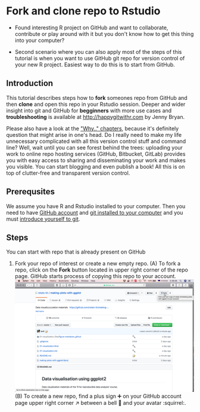 # Fork and clone repo to Rstudio

- Found interesting R project on GitHub and want to collaborate, contribute or play around with it but you don't know how to get this thing into your computer?

- Second scenario where you can also apply most of the steps of this tutorial is when you want to use GitHub git repo for version control of your new R project. Easiest way to do this is to start from GitHub.


## Introduction
This tutorial describes steps how to **fork** someones repo from GitHub and then **clone** and open this repo in your Rstudio session.
Deeper and wider insight into git and GitHub for **begginners** with more use cases and **troubleshooting** is available at http://happygitwithr.com by Jenny Bryan. 

Please also have a look at the ["Why.." chapters](http://happygitwithr.com/big-picture.html#why-git), because it's definitely question that might arise in one's head. Do I really need to make my life unnecessary complicated with all this version control stuff and command line? Well, wait until you can see forest behind the trees: uploading your work to online repo hosting services (GitHub, Bitbucket, GitLab) provides you with easy access to sharing and disseminating your work and makes you visible. You can start blogging and even publish a book! All this is on top of clutter-free and transparent version control.

## Prerequsites
We assume you have R and Rstudio installed to your computer. Then you need to have [GitHub account](http://happygitwithr.com/github-acct.html) and [git installed to your computer](http://happygitwithr.com/install-git.html) and you must [introduce yourself to git](http://happygitwithr.com/hello-git.html).


## Steps
You can start with repo that is already present on GitHub

1. Fork your repo of interest or create a new empty repo.
      (A) To fork a repo, click on the **Fork** button located in upper right corner of the repo page. GitHub starts process of copying this repo to your account.
![fork](img/github-fork.png)
      (B) To create a new repo, find a plus sign :heavy_plus_sign: on your GitHub account page upper right corner :arrow_upper_right: between a bell :bell: and your avatar :squirrel:.

